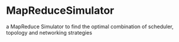 MapReduceSimulator
==================

a MapReduce Simulator to find the optimal combination of scheduler, topology and networking strategies
